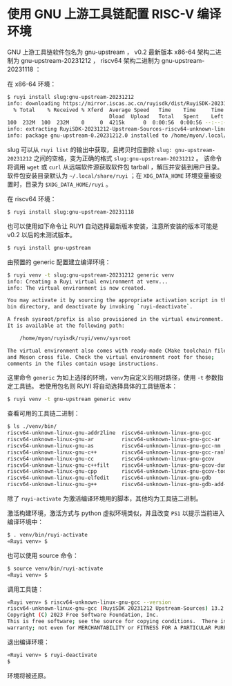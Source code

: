 # 使用 GNU 上游工具链配置 RISC-V 编译环境

GNU 上游工具链软件包名为 gnu-upstream ， v0.2 最新版本 x86-64 架构二进制为 gnu-upstream-20231212 ， riscv64 架构二进制为 gnu-upstream-20231118 ：

在 x86-64 环境：

```bash
$ ruyi install slug:gnu-upstream-20231212
info: downloading https://mirror.iscas.ac.cn/ruyisdk/dist/RuyiSDK-20231212-Upstream-Sources-riscv64-unknown-linux-gnu.tar.xz to /home/myon/.cache/ruyi/distfiles/RuyiSDK-20231212-Upstream-Sources-riscv64-unknown-linux-gnu.tar.xz
  % Total    % Received % Xferd  Average Speed   Time    Time     Time  Current
                                 Dload  Upload   Total   Spent    Left  Speed
100  232M  100  232M    0     0  4215k      0  0:00:56  0:00:56 --:--:-- 5113k
info: extracting RuyiSDK-20231212-Upstream-Sources-riscv64-unknown-linux-gnu.tar.xz for package gnu-upstream-0.20231212.0
info: package gnu-upstream-0.20231212.0 installed to /home/myon/.local/share/ruyi/binaries/x86_64/gnu-upstream-0.20231212.0
```

slug 可以从 ``ruyi list`` 的输出中获取，且拷贝时应删除 ``slug: gnu-upstream-20231212`` 之间的空格，变为正确的格式 ``slug:gnu-upstream-20231212`` 。
该命令将调用 ``wget`` 或 ``curl`` 从远端软件源获取软件包 tarball ，解压并安装到用户目录。
软件包安装目录默认为 ``~/.local/share/ruyi`` ；在 ``XDG_DATA_HOME`` 环境变量被设置时，目录为 ``$XDG_DATA_HOME/ruyi`` 。

在 riscv64 环境：

```bash
$ ruyi install slug:gnu-upstream-20231118
```

也可以使用如下命令让 RUYI 自动选择最新版本安装，注意所安装的版本可能是 v0.2 以后的未测试版本。

```bash
$ ruyi install gnu-upstream
```

由预置的 generic 配置建立编译环境：

```bash
$ ruyi venv -t slug:gnu-upstream-20231212 generic venv
info: Creating a Ruyi virtual environment at venv...
info: The virtual environment is now created.

You may activate it by sourcing the appropriate activation script in the
bin directory, and deactivate by invoking `ruyi-deactivate`.

A fresh sysroot/prefix is also provisioned in the virtual environment.
It is available at the following path:

    /home/myon/ruyisdk/ruyi/venv/sysroot

The virtual environment also comes with ready-made CMake toolchain file
and Meson cross file. Check the virtual environment root for those;
comments in the files contain usage instructions.

```

这里命令 ``generic`` 为如上选择的环境，`venv`为自定义的相对路径，使用 ``-t`` 参数指定工具链。
若使用包名则 RUYI 将自动选择具体的工具链版本：

```bash
$ ruyi venv -t gnu-upstream generic venv
```

查看可用的工具链二进制：

```bash
$ ls ./venv/bin/
riscv64-unknown-linux-gnu-addr2line  riscv64-unknown-linux-gnu-gcc            riscv64-unknown-linux-gnu-gfortran  riscv64-unknown-linux-gnu-ranlib
riscv64-unknown-linux-gnu-ar         riscv64-unknown-linux-gnu-gcc-ar         riscv64-unknown-linux-gnu-gprof     riscv64-unknown-linux-gnu-readelf
riscv64-unknown-linux-gnu-as         riscv64-unknown-linux-gnu-gcc-nm         riscv64-unknown-linux-gnu-ld        riscv64-unknown-linux-gnu-size
riscv64-unknown-linux-gnu-c++        riscv64-unknown-linux-gnu-gcc-ranlib     riscv64-unknown-linux-gnu-ld.bfd    riscv64-unknown-linux-gnu-strings
riscv64-unknown-linux-gnu-cc         riscv64-unknown-linux-gnu-gcov           riscv64-unknown-linux-gnu-ldd       riscv64-unknown-linux-gnu-strip
riscv64-unknown-linux-gnu-c++filt    riscv64-unknown-linux-gnu-gcov-dump      riscv64-unknown-linux-gnu-lto-dump  ruyi-activate
riscv64-unknown-linux-gnu-cpp        riscv64-unknown-linux-gnu-gcov-tool      riscv64-unknown-linux-gnu-nm
riscv64-unknown-linux-gnu-elfedit    riscv64-unknown-linux-gnu-gdb            riscv64-unknown-linux-gnu-objcopy
riscv64-unknown-linux-gnu-g++        riscv64-unknown-linux-gnu-gdb-add-index  riscv64-unknown-linux-gnu-objdump
```

除了 ``ruyi-activate`` 为激活编译环境用的脚本，其他均为工具链二进制。

激活构建环境，激活方式与 python 虚拟环境类似，并且改变 ``PS1`` 以提示当前进入编译环境中：

```bash
$ . venv/bin/ruyi-activate
«Ruyi venv» $
```

也可以使用 source 命令：

```bash
$ source venv/bin/ruyi-activate
«Ruyi venv» $
```

调用工具链：

```bash
«Ruyi venv» $ riscv64-unknown-linux-gnu-gcc --version
riscv64-unknown-linux-gnu-gcc (RuyiSDK 20231212 Upstream-Sources) 13.2.0
Copyright (C) 2023 Free Software Foundation, Inc.
This is free software; see the source for copying conditions.  There is NO
warranty; not even for MERCHANTABILITY or FITNESS FOR A PARTICULAR PURPOSE.

```

退出编译环境：

```bash
«Ruyi venv» $ ruyi-deactivate
$
```

环境将被还原。

